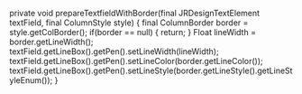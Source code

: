 private void prepareTextfieldWithBorder(final JRDesignTextElement textField, final ColumnStyle style) {
final ColumnBorder border = style.getColBorder();
if(border == null)
{
return;
}
Float lineWidth = border.getLineWidth();
textField.getLineBox().getPen().setLineWidth(lineWidth);
textField.getLineBox().getPen().setLineColor(border.getLineColor());
textField.getLineBox().getPen().setLineStyle(border.getLineStyle().getLineStyleEnum());
}